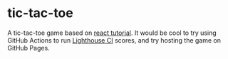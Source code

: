 # tic-tac-toe

A tic-tac-toe game based on [react tutorial](https://reactjs.org/tutorial/tutorial.html). It would be cool to try using GitHub Actions to run [Lighthouse CI](https://github.com/GoogleChrome/lighthouse-ci) scores, and try hosting the game on GitHub Pages.
